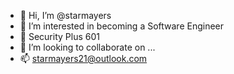 - 👋 Hi, I’m @starmayers
- 👀 I’m interested in becoming a Software Engineer 
- 🌱 Security Plus 601
- 💞️ I’m looking to collaborate on ...
- 📫 starmayers21@outlook.com

<!---
starmayers/starmayers is a ✨ special ✨ repository because its `README.md` (this file) appears on your GitHub profile.
You can click the Preview link to take a look at your changes.
--->
